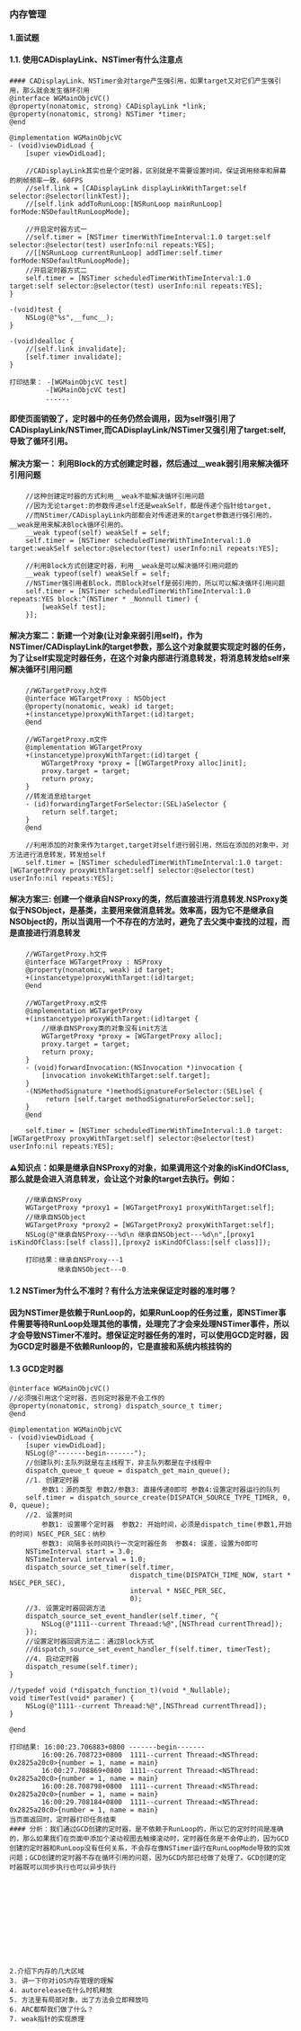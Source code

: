 ### 内存管理
#### 1.面试题
#### 1.1. 使用CADisplayLink、NSTimer有什么注意点
    #### CADisplayLink、NSTimer会对targe产生强引用，如果target又对它们产生强引用，那么就会发生循环引用
    @interface WGMainObjcVC()
    @property(nonatomic, strong) CADisplayLink *link;
    @property(nonatomic, strong) NSTimer *timer;
    @end

    @implementation WGMainObjcVC
    - (void)viewDidLoad {
        [super viewDidLoad];
        
        //CADisplayLink其实也是个定时器，区别就是不需要设置时间，保证调用频率和屏幕的刷帧频率一致，60FPS
        //self.link = [CADisplayLink displayLinkWithTarget:self selector:@selector(linkTest)];
        //[self.link addToRunLoop:[NSRunLoop mainRunLoop] forMode:NSDefaultRunLoopMode];
        
        //开启定时器方式一
        //self.timer = [NSTimer timerWithTimeInterval:1.0 target:self selector:@selector(test) userInfo:nil repeats:YES];
        //[[NSRunLoop currentRunLoop] addTimer:self.timer forMode:NSDefaultRunLoopMode];
        //开启定时器方式二
        self.timer = [NSTimer scheduledTimerWithTimeInterval:1.0 target:self selector:@selector(test) userInfo:nil repeats:YES];
    }

    -(void)test {
        NSLog(@"%s",__func__);
    }

    -(void)dealloc {
        //[self.link invalidate];
        [self.timer invalidate];
    }
    
    打印结果： -[WGMainObjcVC test]
             -[WGMainObjcVC test]
             ......
#### 即使页面销毁了，定时器中的任务仍然会调用，因为self强引用了CADisplayLink/NSTimer,而CADisplayLink/NSTimer又强引用了target:self,导致了循环引用。
#### 解决方案一： 利用Block的方式创建定时器，然后通过__weak弱引用来解决循环引用问题
        //这种创建定时器的方式利用__weak不能解决循环引用问题
        //因为无论target:的参数传递self还是weakSelf，都是传递个指针给target,
        //而NStimer/CADisplayLink内部都会对传递进来的target参数进行强引用的，__weak是用来解决Block循环引用的。
        __weak typeof(self) weakSelf = self;
        self.timer = [NSTimer scheduledTimerWithTimeInterval:1.0 target:weakSelf selector:@selector(test) userInfo:nil repeats:YES];
        
        //利用Block方式创建定时器，利用__weak是可以解决循环引用问题的
        __weak typeof(self) weakSelf = self;
        //NSTimer强引用者Block，而Block对self是弱引用的，所以可以解决循环引用问题
        self.timer = [NSTimer scheduledTimerWithTimeInterval:1.0 repeats:YES block:^(NSTimer * _Nonnull timer) {
            [weakSelf test];
        }];
#### 解决方案二：新建一个对象(让对象来弱引用self)，作为NSTimer/CADisplayLink的target参数，那么这个对象就要实现定时器的任务，为了让self实现定时器任务，在这个对象内部进行消息转发，将消息转发给self来解决循环引用问题
        //WGTargetProxy.h文件
        @interface WGTargetProxy : NSObject
        @property(nonatomic, weak) id target;
        +(instancetype)proxyWithTarget:(id)target;
        @end
        
        //WGTargetProxy.m文件
        @implementation WGTargetProxy
        +(instancetype)proxyWithTarget:(id)target {
            WGTargetProxy *proxy = [[WGTargetProxy alloc]init];
            proxy.target = target;
            return proxy;
        }
        //转发消息给target
        - (id)forwardingTargetForSelector:(SEL)aSelector {
            return self.target;
        }
        @end
        
        //利用添加的对象来作为target,target对self进行弱引用，然后在添加的对象中，对方法进行消息转发，转发给self
        self.timer = [NSTimer scheduledTimerWithTimeInterval:1.0 target:[WGTargetProxy proxyWithTarget:self] selector:@selector(test) userInfo:nil repeats:YES];
    
#### 解决方案三: 创建一个继承自NSProxy的类，然后直接进行消息转发.NSProxy类似于NSObject，是基类，主要用来做消息转发。效率高，因为它不是继承自NSObject的，所以当调用一个不存在的方法时，避免了去父类中查找的过程，而是直接进行消息转发
        //WGTargetProxy.h文件
        @interface WGTargetProxy : NSProxy
        @property(nonatomic, weak) id target;
        +(instancetype)proxyWithTarget:(id)target;
        @end
    
        //WGTargetProxy.m文件
        @implementation WGTargetProxy
        +(instancetype)proxyWithTarget:(id)target {
            //继承自NSProxy类的对象没有init方法
            WGTargetProxy *proxy = [WGTargetProxy alloc];
            proxy.target = target;
            return proxy;
        }
        - (void)forwardInvocation:(NSInvocation *)invocation {
            [invocation invokeWithTarget:self.target];
        }
        -(NSMethodSignature *)methodSignatureForSelector:(SEL)sel {
             return [self.target methodSignatureForSelector:sel];
        }
        @end
    
        self.timer = [NSTimer scheduledTimerWithTimeInterval:1.0 target:[WGTargetProxy proxyWithTarget:self] selector:@selector(test) userInfo:nil repeats:YES];
#### ⚠️知识点：如果是继承自NSProxy的对象，如果调用这个对象的isKindOfClass,那么就是会进入消息转发，会让这个对象的target去执行。例如：
        //继承自NSProxy
        WGTargetProxy *proxy1 = [WGTargetProxy1 proxyWithTarget:self];
        //继承自NSObject
        WGTargetProxy *proxy2 = [WGTargetProxy2 proxyWithTarget:self];
        NSLog(@"继承自NSProxy---%d\n 继承自NSObject---%d\n",[proxy1 isKindOfClass:[self class]],[proxy2 isKindOfClass:[self class]]);
    
        打印结果：继承自NSProxy---1
                继承自NSObject---0
    
#### 1.2 NSTimer为什么不准时？有什么方法来保证定时器的准时哪？
#### 因为NSTimer是依赖于RunLoop的，如果RunLoop的任务过重，即NSTimer事件需要等待RunLoop处理其他的事情，处理完了才会来处理NSTimer事件，所以才会导致NSTimer不准时。想保证定时器任务的准时，可以使用GCD定时器，因为GCD定时器是不依赖Runloop的，它是直接和系统内核挂钩的
#### 1.3 GCD定时器
    
    @interface WGMainObjcVC()
    //必须强引用这个定时器，否则定时器是不会工作的
    @property(nonatomic, strong) dispatch_source_t timer;
    @end

    @implementation WGMainObjcVC
    - (void)viewDidLoad {
        [super viewDidLoad];
        NSLog(@"-------begin-------");
        //创建队列:主队列就是在主线程下，非主队列都是在子线程中
        dispatch_queue_t queue = dispatch_get_main_queue();
        //1. 创建定时器
            参数1：源的类型 参数2/参数3: 直接传递0即可 参数4:设置定时器运行的队列
        self.timer = dispatch_source_create(DISPATCH_SOURCE_TYPE_TIMER, 0, 0, queue);
        //2. 设置时间
            参数1: 设置哪个定时器  参数2: 开始时间，必须是dispatch_time(参数1,开始的时间) NSEC_PER_SEC：纳秒
            参数3: 间隔多长时间执行一次定时器任务  参数4: 误差，设置为0即可
        NSTimeInterval start = 3.0;
        NSTimeInterval interval = 1.0;
        dispatch_source_set_timer(self.timer,
                                  dispatch_time(DISPATCH_TIME_NOW, start * NSEC_PER_SEC),
                                  interval * NSEC_PER_SEC,
                                  0);
        //3. 设置定时器回调方法
        dispatch_source_set_event_handler(self.timer, ^{
            NSLog(@"1111--current Threaad:%@",[NSThread currentThread]);
        });
        //设置定时器回调方法二：通过Block方式
        //dispatch_source_set_event_handler_f(self.timer, timerTest);
        //4. 启动定时器
        dispatch_resume(self.timer);
    }
    
    //typedef void (*dispatch_function_t)(void *_Nullable);
    void timerTest(void* paramer) {
        NSLog(@"1111--current Threaad:%@",[NSThread currentThread]);
    }

    @end
    
    打印结果: 16:00:23.706883+0800 -------begin-------
            16:00:26.708723+0800  1111--current Threaad:<NSThread: 0x2825a20c0>{number = 1, name = main}
            16:00:27.708869+0800  1111--current Threaad:<NSThread: 0x2825a20c0>{number = 1, name = main}
            16:00:28.708798+0800  1111--current Threaad:<NSThread: 0x2825a20c0>{number = 1, name = main}
            16:00:29.708184+0800  1111--current Threaad:<NSThread: 0x2825a20c0>{number = 1, name = main}
    当页面返回时，定时器打印任务结束
    #### 分析：我们通过GCD创建的定时器，是不依赖于RunLoop的，所以它的定时时间是准确的，那么如果我们在页面中添加个滚动视图去触摸滚动时，定时器任务是不会停止的，因为GCD创建的定时器和RunLoop没有任何关系，不会存在像NSTimer运行在RunLoopMode导致的实效问题；GCD创建的定时器不存在循环引用的问题，因为GCD内部已经做了处理了。GCD创建的定时器既可以同步执行也可以异步执行
    
    
    
    
    
    
    
    
    
    
    
    
    2.介绍下内存的几大区域
    3. 讲一下你对iOS内存管理的理解
    4. autorelease在什么时机释放
    5. 方法里有局部对象，出了方法会立即释放吗
    6. ARC都帮我们做了什么？
    7. weak指针的实现原理
    

















































